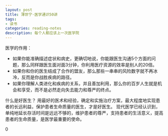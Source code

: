 ```yaml
---
layout: post
title: 薄世宁·医学通识50讲
tags:
- 读书
categories: reading-notes
description: 每个人都应该上一次医学院
---
```


医学的作用：
* 如果你能准确描述症状和病史，更确切地说，你能跟医生沟通5个方面的问题，那么同样跟医生面对面3分钟，你利用医疗资源的效率是别人的20倍。
* 如果你和你的医生结成了合作的盟友，那么那些一串串的风险数字就不再冰冷，反而是你战胜疾病的路径。
* 如果你理解人类进化和疾病的关系，并且善加利用，那么你的百岁人生就是机会和享受，而不是必然走向失去能力和尊严的终点。

什么是好医生？
用最好的医术和经验，确定和实施治疗方案，最大程度地实现患者的长远利益，保护患者生命质量的医生，才是好医生。
现代医学已经认识到，单纯地延长存活时间是远远不够的，维护患者的尊严，支持患者的生活意义，提高患者的生命质量，是医学最重要的使命。



0
